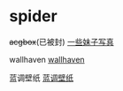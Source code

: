 # spider

~~acgbox~~(已被封) [一些妹子写真](https://github.com/liuchuancong/spider/tree/master/acgbox "acgbox")

wallhaven [wallhaven](https://github.com/liuchuancong/spider/tree/master/wallhaven "wallhaven")

蓝调壁纸 [蓝调壁纸](https://github.com/liuchuancong/spider/tree/master/lcoc "蓝调壁纸")
